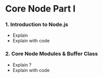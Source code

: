 # Core Node Part I
### 1. Introduction to Node.js
- Explain
- Explain with code
### 2. Core Node Modules & Buffer Class
- Explain ?
- Explain with code
